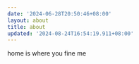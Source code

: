 ```yaml
---
date: '2024-06-28T20:50:46+08:00'
layout: about
title: about
updated: '2024-08-24T16:54:19.911+08:00'
---
```

home is where you fine me

